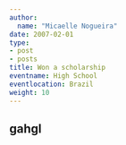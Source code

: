 ```yaml
---
author:
  name: "Micaelle Nogueira"
date: 2007-02-01
type:
- post
- posts
title: Won a scholarship
eventname: High School 
eventlocation: Brazil
weight: 10
---
```


## gahgl


